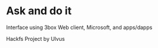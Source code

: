 # Ask and do it

Interface using 3box
Web client, Microsoft, and apps/dapps

Hackfs
Project by Ulvus
